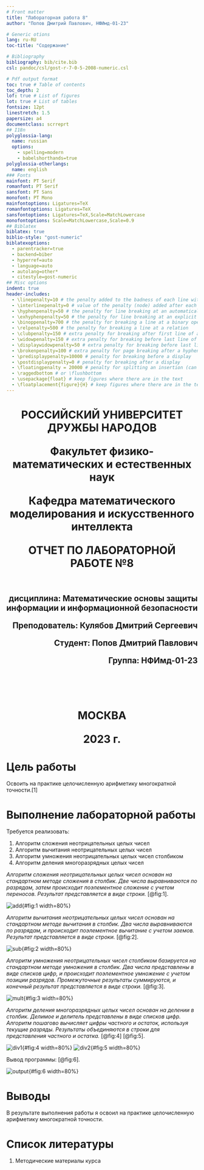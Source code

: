 ```yaml
---
# Front matter
title: "Лабораторная работа 8"
author: "Попов Дмитрий Павлович, НФИмд-01-23"

# Generic otions
lang: ru-RU
toc-title: "Содержание"

# Bibliography
bibliography: bib/cite.bib
csl: pandoc/csl/gost-r-7-0-5-2008-numeric.csl

# Pdf output format
toc: true # Table of contents
toc_depth: 2
lof: true # List of figures
lot: true # List of tables
fontsize: 12pt
linestretch: 1.5
papersize: a4
documentclass: scrreprt
## I18n
polyglossia-lang:
  name: russian
  options:
	- spelling=modern
	- babelshorthands=true
polyglossia-otherlangs:
  name: english
### Fonts
mainfont: PT Serif
romanfont: PT Serif
sansfont: PT Sans
monofont: PT Mono
mainfontoptions: Ligatures=TeX
romanfontoptions: Ligatures=TeX
sansfontoptions: Ligatures=TeX,Scale=MatchLowercase
monofontoptions: Scale=MatchLowercase,Scale=0.9
## Biblatex
biblatex: true
biblio-style: "gost-numeric"
biblatexoptions:
  - parentracker=true
  - backend=biber
  - hyperref=auto
  - language=auto
  - autolang=other*
  - citestyle=gost-numeric
## Misc options
indent: true
header-includes:
  - \linepenalty=10 # the penalty added to the badness of each line within a paragraph (no associated penalty node) Increasing the value makes tex try to have fewer lines in the paragraph.
  - \interlinepenalty=0 # value of the penalty (node) added after each line of a paragraph.
  - \hyphenpenalty=50 # the penalty for line breaking at an automatically inserted hyphen
  - \exhyphenpenalty=50 # the penalty for line breaking at an explicit hyphen
  - \binoppenalty=700 # the penalty for breaking a line at a binary operator
  - \relpenalty=500 # the penalty for breaking a line at a relation
  - \clubpenalty=150 # extra penalty for breaking after first line of a paragraph
  - \widowpenalty=150 # extra penalty for breaking before last line of a paragraph
  - \displaywidowpenalty=50 # extra penalty for breaking before last line before a display math
  - \brokenpenalty=100 # extra penalty for page breaking after a hyphenated line
  - \predisplaypenalty=10000 # penalty for breaking before a display
  - \postdisplaypenalty=0 # penalty for breaking after a display
  - \floatingpenalty = 20000 # penalty for splitting an insertion (can only be split footnote in standard LaTeX)
  - \raggedbottom # or \flushbottom
  - \usepackage{float} # keep figures where there are in the text
  - \floatplacement{figure}{H} # keep figures where there are in the text
---
```


<h1 align="center">
<p>РОССИЙСКИЙ УНИВЕРСИТЕТ ДРУЖБЫ НАРОДОВ 
<p>Факультет физико-математических и естественных наук  
<p>Кафедра математического моделирования и искусственного интеллекта
<p>ОТЧЕТ ПО ЛАБОРАТОРНОЙ РАБОТЕ №8
<br></br>
<h2 align="right">
<p>дисциплина: Математические основы защиты информации и информационной безопасности
<p>Преподователь: Кулябов Дмитрий Сергеевич
<p>Студент: Попов Дмитрий Павлович
<p>Группа: НФИмд-01-23
<br></br>
<br></br>
<h1 align="center">
<p>МОСКВА
<p>2023 г.
</h1>

# Цель работы

Освоить на практике целочисленную арифметику многократной точности.[1]

# Выполнение лабораторной работы

Требуется реализовать:

1. Алгоритм сложения неотрицательных целых чисел
2. Алгоритм вычитания неотрицательных целых чисел
3. Алгоритм умножения неотрицательных целых чисел столбиком
4. Алгоритм деления многоразрядных целых чисел



*Алгоритм сложения неотрицательных целых чисел основан на стандартном методе сложения в столбик. Две числа выравниваются по разрядам, затем происходит поэлементное сложение с учетом переносов. Результат представляется в виде строки.* [@fig:1].

![add](screenshots/img1.png){#fig:1 width=80%}

*Алгоритм вычитания неотрицательных целых чисел основан на стандартном методе вычитания в столбик. Два числа выравниваются по разрядам, и происходит поэлементное вычитание с учетом заемов. Результат представляется в виде строки.*  [@fig:2].

![sub](screenshots/img2.png){#fig:2 width=80%}

*Алгоритм умножения неотрицательных чисел столбиком базируется на стандартном методе умножения в столбик. Два числа представлены в виде списков цифр, и происходит поэлементное умножение с учетом позиции разрядов. Промежуточные результаты суммируются, и конечный результат представляется в виде строки.* [@fig:3].

![mult](screenshots/img3.png){#fig:3 width=80%}

*Алгоритм деления многоразрядных целых чисел основан на делении в столбик. Делимое и делитель представлены в виде списков цифр. Алгоритм пошагово вычисляет цифры частного и остаток, используя текущие разряды. Результаты объединяются в строки для представления частного и остатка.* [@fig:4] [@fig:5].

![div1](screenshots/img4.png){#fig:4 width=80%}
![div2](screenshots/img5.png){#fig:5 width=80%}

Вывод программы: [@fig:6].

![output](screenshots/img6.png){#fig:6 width=80%}


# Выводы

В результате выполнения работы я освоил на практике целочисленную арифметику многократной точности.


# Список литературы

1. Методические материалы курса
